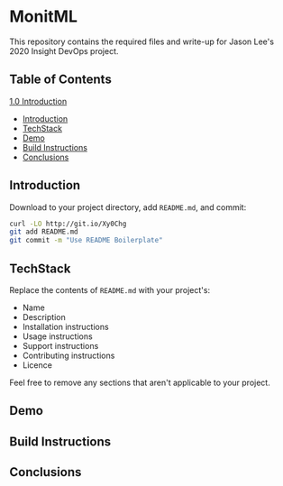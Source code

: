 # MonitML

This repository contains the required files and write-up for Jason Lee's 2020 Insight DevOps project.

## Table of Contents
[1.0 Introduction](README.md#introduction)
- [Introduction](#Introduction)
- [TechStack](#TechStack)
- [Demo](#Demo)
- [Build Instructions](#README.md#build-instructions)
- [Conclusions](#Conclusions)

## Introduction

Download to your project directory, add `README.md`, and commit:

```sh
curl -LO http://git.io/Xy0Chg
git add README.md
git commit -m "Use README Boilerplate"
```

## TechStack

Replace the contents of `README.md` with your project's:

- Name
- Description
- Installation instructions
- Usage instructions
- Support instructions
- Contributing instructions
- Licence

Feel free to remove any sections that aren't applicable to your project.

## Demo

## Build Instructions



## Conclusions
